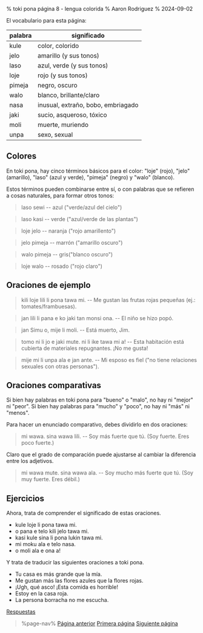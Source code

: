 % toki pona página 8 - lengua colorida
% Aaron Rodriguez
% 2024-09-02

El vocabulario para esta página:

| palabra   | significado                           |
|-----------|---------------------------------------|
| kule      | color, colorido                       |
| jelo      | amarillo (y sus tonos)                |
| laso      | azul, verde (y sus tonos)             |
| loje      | rojo (y sus tonos)                    |
| pimeja    | negro, oscuro                         |
| walo      | blanco, brillante/claro               |
| nasa      | inusual, extraño, bobo, embriagado    |
| jaki      | sucio, asqueroso, tóxico              |
| moli      | muerte, muriendo                      |
| unpa      | sexo, sexual		                    |

## Colores

En toki pona, hay cinco términos básicos para el color: "loje" (rojo), "jelo" (amarillo),
"laso" (azul y verde), "pimeja" (negro) y "walo" (blanco).

Estos términos pueden combinarse entre sí, o con palabras que se refieren a cosas
naturales, para formar otros tonos:

> laso sewi -- azul ("verde/azul del cielo")

> laso kasi -- verde ("azul/verde de las plantas")

> loje jelo -- naranja ("rojo amarillento")

> jelo pimeja -- marrón ("amarillo oscuro")

> walo pimeja -- gris("blanco oscuro")

> loje walo -- rosado ("rojo claro")

## Oraciones de ejemplo

> kili loje lili li pona tawa mi. -- Me gustan las frutas rojas pequeñas (ej.: tomates/frambuesas).

> jan lili li pana e ko jaki tan monsi ona. -- El niño se hizo popó.

> jan Simu o, mije li moli. -- Está muerto, Jim.

> tomo ni li jo e jaki mute. ni li ike tawa mi a! -- Esta habitación está cubierta de materiales
> repugnantes. ¡No me gusta!

> mije mi li unpa ala e jan ante. -- Mi esposo es fiel ("no tiene relaciones sexuales con otras personas").

## Oraciones comparativas

Si bien hay palabras en toki pona para "bueno" o "malo", no hay ni "mejor" ni
"peor". Si bien hay palabras para "mucho" y "poco",  no hay ni "más" ni
"menos".

Para hacer un enunciado comparativo, debes dividirlo en dos oraciones:

> mi wawa. sina wawa lili. -- Soy más fuerte que tú. (Soy fuerte.
> Eres poco fuerte.)

Claro que el grado de comparación puede ajustarse al cambiar la diferencia
entre los adjetivos.

> mi wawa mute. sina wawa ala. -- Soy mucho más fuerte que tú. (Soy muy fuerte.
> Eres débil.)

## Ejercicios

Ahora, trata de comprender el significado de estas oraciones.

* kule loje li pona tawa mi.
* o pana e telo kili jelo tawa mi. 
* kasi kule sina li pona lukin tawa mi.
* mi moku ala e telo nasa.
* o moli ala e ona a!

Y trata de traducir las siguientes oraciones a toki pona.

* Tu casa es más grande que la mía.
* Me gustan más las flores azules que la flores rojas.
* ¡Ugh, qué asco! ¡Esta comida es horrible!
* Estoy en la casa roja.
* La persona borracha no me escucha.

[Respuestas](es/answers#p8)

> %page-nav%
> [Página anterior](es/7)
> [Primera página](es)
> [Siguiente página](es/9)
